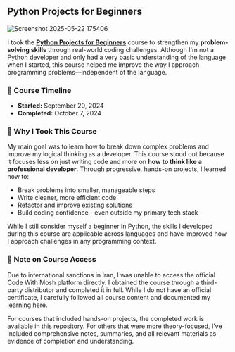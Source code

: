 ## Python Projects for Beginners

![Screenshot 2025-05-22 175406](https://github.com/user-attachments/assets/c7636f75-c52f-48dd-98b7-7d280a04e6d4)


I took the [**Python Projects for Beginners**](https://codewithmosh.com/p/python-projects-for-beginners) course to strengthen my **problem-solving skills** through real-world coding challenges. Although I'm not a Python developer and only had a very basic understanding of the language when I started, this course helped me improve the way I approach programming problems—independent of the language.

### 📅 Course Timeline

* **Started:** September 20, 2024
* **Completed:** October 7, 2024

### 🎯 Why I Took This Course

My main goal was to learn how to break down complex problems and improve my logical thinking as a developer. This course stood out because it focuses less on just writing code and more on **how to think like a professional developer**. Through progressive, hands-on projects, I learned how to:

* Break problems into smaller, manageable steps
* Write cleaner, more efficient code
* Refactor and improve existing solutions
* Build coding confidence—even outside my primary tech stack

While I still consider myself a beginner in Python, the skills I developed during this course are applicable across languages and have improved how I approach challenges in any programming context.

### 📢 Note on Course Access
Due to international sanctions in Iran, I was unable to access the official Code With Mosh platform directly. I obtained the course through a third-party distributor and completed it in full. While I do not have an official certificate, I carefully followed all course content and documented my learning here.

For courses that included hands-on projects, the completed work is available in this repository. For others that were more theory-focused, I’ve included comprehensive notes, summaries, and all relevant materials as evidence of completion and understanding.
